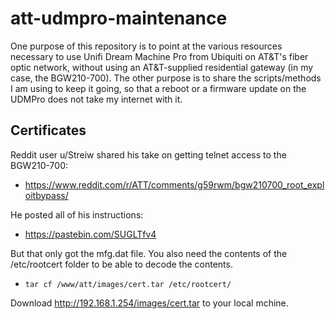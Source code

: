 # att-udmpro-maintenance

One purpose of this repository is to point at the various resources necessary to use Unifi Dream Machine Pro from Ubiquiti on AT&T's fiber optic network, without using an AT&T-supplied residential gateway (in my case, the BGW210-700). The other purpose is to share the scripts/methods I am using to keep it going, so that a reboot or a firmware update on the UDMPro does not take my internet with it.

## Certificates

Reddit user u/Streiw shared his take on getting telnet access to the BGW210-700:
- https://www.reddit.com/r/ATT/comments/g59rwm/bgw210700_root_exploitbypass/

He posted all of his instructions:
- https://pastebin.com/SUGLTfv4

But that only got the mfg.dat file. You also need the contents of the /etc/rootcert folder to be able to decode the contents.
- `tar cf /www/att/images/cert.tar /etc/rootcert/`

Download http://192.168.1.254/images/cert.tar to your local mchine.
